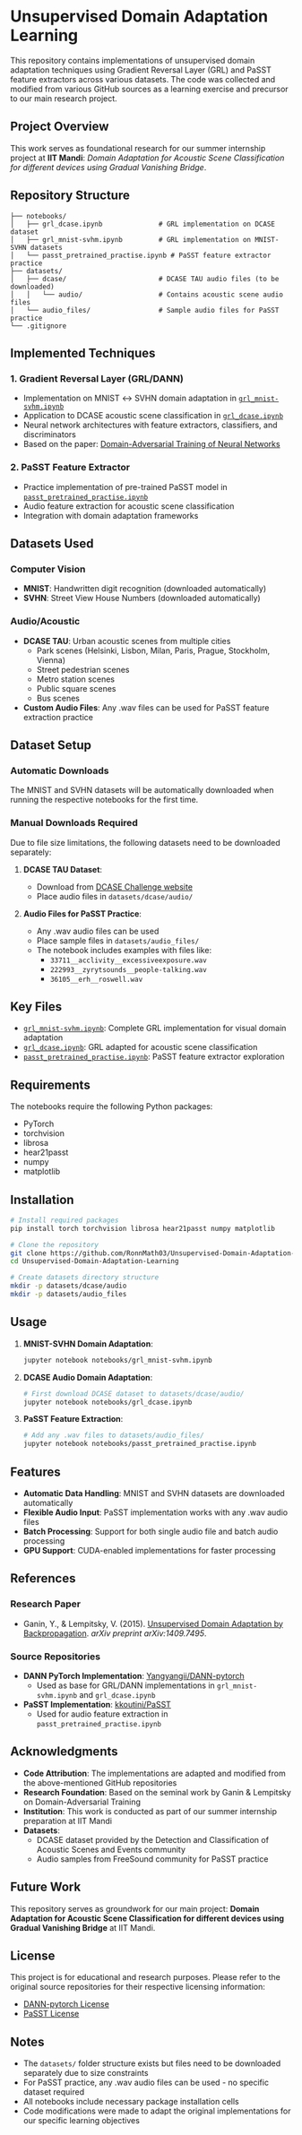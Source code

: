 # Unsupervised Domain Adaptation Learning

This repository contains implementations of unsupervised domain adaptation techniques using Gradient Reversal Layer (GRL) and PaSST feature extractors across various datasets. The code was collected and modified from various GitHub sources as a learning exercise and precursor to our main research project.

## Project Overview

This work serves as foundational research for our summer internship project at **IIT Mandi**: *Domain Adaptation for Acoustic Scene Classification for different devices using Gradual Vanishing Bridge*.

## Repository Structure

```
├── notebooks/
│   ├── grl_dcase.ipynb              # GRL implementation on DCASE dataset
│   ├── grl_mnist-svhm.ipynb         # GRL implementation on MNIST-SVHN datasets
│   └── passt_pretrained_practise.ipynb # PaSST feature extractor practice
├── datasets/
│   ├── dcase/                       # DCASE TAU audio files (to be downloaded)
│   │   └── audio/                   # Contains acoustic scene audio files
│   └── audio_files/                 # Sample audio files for PaSST practice
└── .gitignore
```

## Implemented Techniques

### 1. Gradient Reversal Layer (GRL/DANN)
- Implementation on MNIST ↔ SVHN domain adaptation in [`grl_mnist-svhm.ipynb`](notebooks/grl_mnist-svhm.ipynb)
- Application to DCASE acoustic scene classification in [`grl_dcase.ipynb`](notebooks/grl_dcase.ipynb)
- Neural network architectures with feature extractors, classifiers, and discriminators
- Based on the paper: [Domain-Adversarial Training of Neural Networks](https://arxiv.org/abs/1409.7495)

### 2. PaSST Feature Extractor
- Practice implementation of pre-trained PaSST model in [`passt_pretrained_practise.ipynb`](notebooks/passt_pretrained_practise.ipynb)
- Audio feature extraction for acoustic scene classification
- Integration with domain adaptation frameworks

## Datasets Used

### Computer Vision
- **MNIST**: Handwritten digit recognition (downloaded automatically)
- **SVHN**: Street View House Numbers (downloaded automatically)

### Audio/Acoustic
- **DCASE TAU**: Urban acoustic scenes from multiple cities
  - Park scenes (Helsinki, Lisbon, Milan, Paris, Prague, Stockholm, Vienna)
  - Street pedestrian scenes 
  - Metro station scenes
  - Public square scenes
  - Bus scenes
- **Custom Audio Files**: Any .wav files can be used for PaSST feature extraction practice

## Dataset Setup

### Automatic Downloads
The MNIST and SVHN datasets will be automatically downloaded when running the respective notebooks for the first time.

### Manual Downloads Required
Due to file size limitations, the following datasets need to be downloaded separately:

1. **DCASE TAU Dataset**: 
   - Download from [DCASE Challenge website](http://dcase.community/challenge2020/task-acoustic-scene-classification)
   - Place audio files in `datasets/dcase/audio/`

2. **Audio Files for PaSST Practice**:
   - Any .wav audio files can be used
   - Place sample files in `datasets/audio_files/`
   - The notebook includes examples with files like:
     - `33711__acclivity__excessiveexposure.wav`
     - `222993__zyrytsounds__people-talking.wav`
     - `36105__erh__roswell.wav`

## Key Files

- [`grl_mnist-svhm.ipynb`](notebooks/grl_mnist-svhm.ipynb): Complete GRL implementation for visual domain adaptation
- [`grl_dcase.ipynb`](notebooks/grl_dcase.ipynb): GRL adapted for acoustic scene classification
- [`passt_pretrained_practise.ipynb`](notebooks/passt_pretrained_practise.ipynb): PaSST feature extractor exploration

## Requirements

The notebooks require the following Python packages:
- PyTorch
- torchvision
- librosa
- hear21passt
- numpy
- matplotlib

## Installation

```bash
# Install required packages
pip install torch torchvision librosa hear21passt numpy matplotlib

# Clone the repository
git clone https://github.com/RonnMath03/Unsupervised-Domain-Adaptation-Learning
cd Unsupervised-Domain-Adaptation-Learning

# Create datasets directory structure
mkdir -p datasets/dcase/audio
mkdir -p datasets/audio_files
```

## Usage

1. **MNIST-SVHN Domain Adaptation**:
   ```bash
   jupyter notebook notebooks/grl_mnist-svhm.ipynb
   ```

2. **DCASE Audio Domain Adaptation**:
   ```bash
   # First download DCASE dataset to datasets/dcase/audio/
   jupyter notebook notebooks/grl_dcase.ipynb
   ```

3. **PaSST Feature Extraction**:
   ```bash
   # Add any .wav files to datasets/audio_files/
   jupyter notebook notebooks/passt_pretrained_practise.ipynb
   ```

## Features

- **Automatic Data Handling**: MNIST and SVHN datasets are downloaded automatically
- **Flexible Audio Input**: PaSST implementation works with any .wav audio files
- **Batch Processing**: Support for both single audio file and batch audio processing
- **GPU Support**: CUDA-enabled implementations for faster processing

## References

### Research Paper
- Ganin, Y., & Lempitsky, V. (2015). [Unsupervised Domain Adaptation by Backpropagation](https://arxiv.org/abs/1409.7495). *arXiv preprint arXiv:1409.7495*.

### Source Repositories
- **DANN PyTorch Implementation**: [Yangyangii/DANN-pytorch](https://github.com/Yangyangii/DANN-pytorch)
  - Used as base for GRL/DANN implementations in `grl_mnist-svhm.ipynb` and `grl_dcase.ipynb`
- **PaSST Implementation**: [kkoutini/PaSST](https://github.com/kkoutini/PaSST)
  - Used for audio feature extraction in `passt_pretrained_practise.ipynb`

## Acknowledgments

- **Code Attribution**: The implementations are adapted and modified from the above-mentioned GitHub repositories
- **Research Foundation**: Based on the seminal work by Ganin & Lempitsky on Domain-Adversarial Training
- **Institution**: This work is conducted as part of our summer internship preparation at IIT Mandi
- **Datasets**: 
  - DCASE dataset provided by the Detection and Classification of Acoustic Scenes and Events community
  - Audio samples from FreeSound community for PaSST practice

## Future Work

This repository serves as groundwork for our main project: **Domain Adaptation for Acoustic Scene Classification for different devices using Gradual Vanishing Bridge** at IIT Mandi.

## License

This project is for educational and research purposes. Please refer to the original source repositories for their respective licensing information:
- [DANN-pytorch License](https://github.com/Yangyangii/DANN-pytorch/blob/master/LICENSE)
- [PaSST License](https://github.com/kkoutini/PaSST/blob/main/LICENSE)

## Notes

- The `datasets/` folder structure exists but files need to be downloaded separately due to size constraints
- For PaSST practice, any .wav audio files can be used - no specific dataset required
- All notebooks include necessary package installation cells
- Code modifications were made to adapt the original implementations for our specific learning objectives
